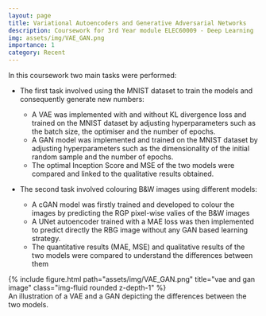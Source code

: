 ```yaml
---
layout: page
title: Variational Autoencoders and Generative Adversarial Networks
description: Coursework for 3rd Year module ELEC60009 - Deep Learning
img: assets/img/VAE_GAN.png
importance: 1
category: Recent
---
```


In this coursework two main tasks were performed:   
  - The first task involved using the MNIST dataset to train the models and consequently generate new numbers:
    - A VAE was implemented with and without KL divergence loss and trained on the MNIST dataset by adjusting
    hyperparameters such as the batch size, the optimiser and the number of epochs.
    - A GAN model was implemented and trained on the MNIST dataset by adjusting hyperparameters such
    as the dimensionality of the initial random sample and the number of epochs.
    - The optimal Inception Score and MSE  of the two models were compared and linked to the qualitative
    results obtained.

 - The second task involved colouring B&W images using different models:
   - A cGAN model was firstly trained and developed to colour the images by predicting the RGP pixel-wise
   valies of the B&W images
   - A UNet autoencoder trained with a MAE loss was then implemented to predict directly the RBG image
   without any GAN based learning strategy.
   - The quantitative results (MAE, MSE) and qualitative results of the two models were compared to
   understand the differences between them


<div class="row">
    <div class="col-sm mt-3 mt-md-0">
        {% include figure.html path="assets/img/VAE_GAN.png" title="vae and gan image" class="img-fluid rounded z-depth-1" %}
    </div>
</div>
<div class="caption">
    An illustration of a VAE and a GAN depicting the differences between the two models.
</div>

